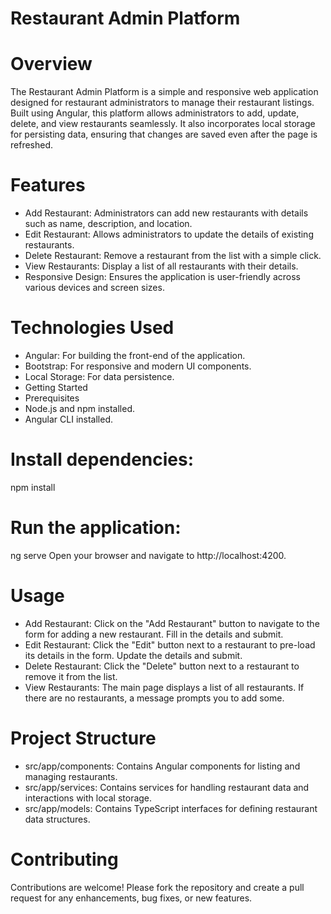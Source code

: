 # Restaurant Admin Platform

# Overview

The Restaurant Admin Platform is a simple and responsive web application designed for restaurant administrators to manage their restaurant listings. Built using Angular, this platform allows administrators to add, update, delete, and view restaurants seamlessly. It also incorporates local storage for persisting data, ensuring that changes are saved even after the page is refreshed.

# Features

- Add Restaurant: Administrators can add new restaurants with details such as name, description, and location.
- Edit Restaurant: Allows administrators to update the details of existing restaurants.
- Delete Restaurant: Remove a restaurant from the list with a simple click.
- View Restaurants: Display a list of all restaurants with their details.
- Responsive Design: Ensures the application is user-friendly across various devices and screen sizes.

# Technologies Used

- Angular: For building the front-end of the application.
- Bootstrap: For responsive and modern UI components.
- Local Storage: For data persistence.
- Getting Started
- Prerequisites
- Node.js and npm installed.
- Angular CLI installed.

# Install dependencies:

npm install

# Run the application:

ng serve
Open your browser and navigate to http://localhost:4200.

# Usage

- Add Restaurant: Click on the "Add Restaurant" button to navigate to the form for adding a new restaurant. Fill in the details and submit.
- Edit Restaurant: Click the "Edit" button next to a restaurant to pre-load its details in the form. Update the details and submit.
- Delete Restaurant: Click the "Delete" button next to a restaurant to remove it from the list.
- View Restaurants: The main page displays a list of all restaurants. If there are no restaurants, a message prompts you to add some.

# Project Structure

- src/app/components: Contains Angular components for listing and managing restaurants.
- src/app/services: Contains services for handling restaurant data and interactions with local storage.
- src/app/models: Contains TypeScript interfaces for defining restaurant data structures.

# Contributing

Contributions are welcome! Please fork the repository and create a pull request for any enhancements, bug fixes, or new features.
